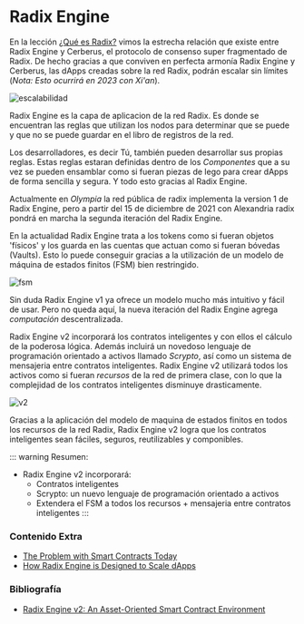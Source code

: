 # Radix Engine

En la lección [¿Qué es Radix?](/radix/unidad1.md) vimos la estrecha relación que existe entre Radix Engine y Cerberus, el protocolo de consenso super fragmentado de Radix. De hecho gracias a que conviven en perfecta armonía Radix Engine y Cerberus, las dApps creadas sobre la red Radix, podrán escalar sin límites (*Nota: Esto ocurrirá en 2023 con Xi'an*).  

![escalabilidad](/escalabilidad.png)

Radix Engine es la capa de aplicacion de la red Radix. Es donde se encuentran las reglas que utilizan los nodos para determinar que se puede y que no se puede guardar en el libro de registros de la red.   

Los desarrolladores, es decir Tú, también pueden desarrollar sus propias reglas. Estas reglas estaran definidas dentro de los *Componentes* que a su vez se pueden ensamblar como si fueran piezas de lego para crear dApps de forma sencilla y segura. Y todo esto gracias al Radix Engine.

Actualmente en *Olympia* la red pública de radix implementa la version 1 de Radix Engine, pero a partir del 15 de diciembre de 2021 con Alexandria radix pondrá en marcha la segunda iteración del Radix Engine. 

En la actualidad Radix Engine trata a los tokens como si fueran objetos 'físicos' y los guarda en las cuentas que actuan como si fueran bóvedas (Vaults). Esto lo puede conseguir gracias a la utilización de un modelo de máquina de estados finitos (FSM) bien restringido.  

![fsm](/activo.png)

Sin duda Radix Engine v1 ya ofrece un modelo mucho más intuitivo y fácil de usar. Pero no queda aquí, la nueva iteración del Radix Engine agrega *computación* descentralizada.  

Radix Engine v2 incorporará los contratos inteligentes y con ellos el cálculo de la poderosa lógica. Además incluirá un novedoso lenguaje de programación orientado a activos llamado *Scrypto*, así como un sistema de mensajeria entre contratos inteligentes. Radix Engine v2 utilizará todos los activos como si fueran *recursos* de la red de primera clase, con lo que la complejidad de los contratos inteligentes disminuye drasticamente.

![v2](/radixv2.png)

Gracias a la aplicación del modelo de maquina de estados finitos en todos los recursos de la red Radix, Radix Engine v2 logra que los contratos inteligentes sean fáciles, seguros, reutilizables y componibles. 




::: warning Resumen:
- Radix Engine v2 incorporará: 
    - Contratos inteligentes
    - Scrypto: un nuevo lenguaje de programación orientado a activos
    - Extendera el FSM a todos los recursos + mensajeria entre contratos inteligentes
:::

### Contenido Extra
- [The Problem with Smart Contracts Today](https://www.radixdlt.com/post/the-problem-with-smart-contracts-today)
- [How Radix Engine is Designed to Scale dApps](https://www.radixdlt.com/post/how-radix-engine-is-designed-to-scale-dapps)

### Bibliografía
- [Radix Engine v2: An Asset-Oriented Smart Contract Environment](https://www.radixdlt.com/post/radix-engine-v2-an-asset-oriented-smart-contract-environment)
